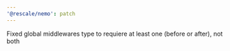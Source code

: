 ```yaml
---
'@rescale/nemo': patch
---
```


Fixed global middlewares type to requiere at least one (before or after), not both
